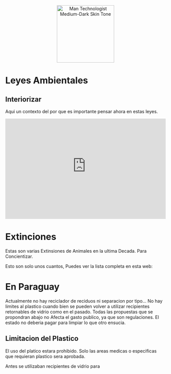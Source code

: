 <div style="text-align:center;">
<img src="https://raw.githubusercontent.com/Tarikul-Islam-Anik/Animated-Fluent-Emojis/master/Emojis/Travel%20and%20places/Sun%20Behind%20Rain%20Cloud.png" alt="Man Technologist Medium-Dark Skin Tone" width="180px" />
</div>

 <!-- <div class="vocaroo-container">
        <iframe width="300" height="60" src="https://vocaroo.com/embed/1bfn2LKLm9JE?autoplay=1" frameborder="0" allow="autoplay"></iframe>
    </div> -->

# Leyes Ambientales
## Interiorizar
Aqui un contexto del por que es importante pensar ahora en estas leyes.
<iframe width="100%" height="315" src="https://www.youtube-nocookie.com/embed/ihq_TLPugZI?si=CchKDJMswyOXUVrU&amp;controls=0" title="YouTube video player" frameborder="0" allow="encrypted-media; picture-in-picture; " referrerpolicy="strict-origin-when-cross-origin" allowfullscreen></iframe> 

# Extinciones 
Estas son varias Extinsiones de Animales en la ultima Decada.
Para Concientizar.

Esto son solo unos cuantos, Puedes ver la lista completa en esta web:

# En Paraguay
Actualmente no hay reciclador de reciduos ni separacion por tipo... 
No hay limites al plastico cuando bien se pueden volver a utilizar recipientes retornables de vidrio como en el pasado.
Todas las propuestas que se propondran abajo no Afecta el gasto publico, ya que son regulaciones.
El estado no deberia pagar para limpiar lo que otro ensucia.


## Limitacion del Plastico
El uso del platico estara prohibido.
Solo las areas medicas o especificas que requieran plastico sera aprobada.

Antes se utilizaban recipientes de vidrio para 



